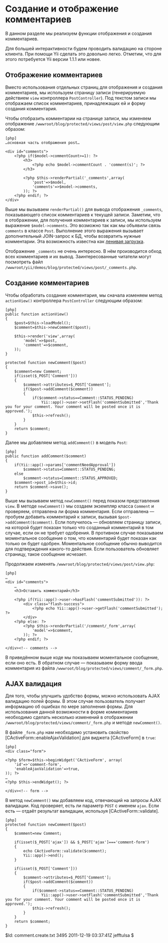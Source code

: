 Создание и отображение комментариев
===================================

В данном разделе мы реализуем функции отображения и создания комментариев.

Для большей интерактивности будем проводить валидацию на стороне клиента.
При помощи Yii сделать это довольно легко. Отметим, что для этого потребуется
Yii версии 1.1.1 или новее.

Отображение комментариев
------------------------

Вместо использования отдельных страниц для отображения и создания
комментариев, мы используем страницу записи (генерируемую действием `view`
контроллера `PostController`). Под текстом записи мы отображаем список
комментариев, принадлежащих ей и форму создания комментария.

Чтобы отобразить комментарии на странице записи, мы изменяем отображение
`/wwwroot/blog/protected/views/post/view.php` следующим образом:

~~~
[php]
…основная часть отображения post…

<div id="comments">
	<?php if($model->commentCount>=1): ?>
		<h3>
			<?php echo $model->commentCount . 'comment(s)'; ?>
		</h3>

		<?php $this->renderPartial('_comments',array(
			'post'=>$model,
			'comments'=>$model->comments,
		)); ?>
	<?php endif; ?>
</div>
~~~

Выше мы вызываем `renderPartial()` для вывода отображения `_comments`, показывающего
список комментариев к текущей записи. Заметим, что в отображении, для получения
комментариев к записи, мы используем выражение `$model->comments`. Это возможно
так как мы объявили связь `comments` в классе `Post`. Выполнение этого
выражения вызывает дополнительный JOIN-запрос к БД, чтобы возвратить
нужные комментарии. Эта возможность известна как [ленивая загрузка](/doc/guide/ru/database.arr).

Отображение `_comments` не очень интересно. В нём производится обход всех комментариев
и их вывод. Заинтересованные читатели могут посмотреть файл
`/wwwroot/yii/demos/blog/protected/views/post/_comments.php`.

Создание комментариев
---------------------

Чтобы обработать создание комментария, мы сначала изменяем метод `actionView()`
контроллера `PostController` следующим образом:

~~~
[php]
public function actionView()
{
	$post=$this->loadModel();
	$comment=$this->newComment($post);

	$this->render('view',array(
		'model'=>$post,
		'comment'=>$comment,
	));
}

protected function newComment($post)
{
	$comment=new Comment;
	if(isset($_POST['Comment']))
	{
		$comment->attributes=$_POST['Comment'];
		if($post->addComment($comment))
		{
			if($comment->status==Comment::STATUS_PENDING)
				Yii::app()->user->setFlash('commentSubmitted','Thank you for your comment. Your comment will be posted once it is approved.');
			$this->refresh();
		}
	}
	return $comment;
}
~~~

Далее мы добавляем метод `addComment()` в модель `Post`:

~~~
[php]
public function addComment($comment)
{
	if(Yii::app()->params['commentNeedApproval'])
		$comment->status=Comment::STATUS_PENDING;
	else
		$comment->status=Comment::STATUS_APPROVED;
	$comment->post_id=$this->id;
	return $comment->save();
}
~~~


Выше мы вызываем метод `newComment()` перед показом представления `view`.
В методе `newComment()` мы создаем экземпляр класса `Comment` и проверяем,
отправлена ли форма комментария.  Если отправлена — пробуем добавить комментарий
к записи, вызывая `$post->addComment($comment)`. Если получилось — обновляем
страницу записи, на которой будет показан только что созданный комментарий в том случае,
если он не требует одобрения. В противном случае показываем моментальное сообщение о
том, что комментарий будет показан как только он будет одобрен. Моментальное сообщение
обычно выводится для подтверждения какого-то действия. Если пользователь обновляет
страницу, такое сообщение исчезает.

Продолжаем изменять `/wwwroot/blog/protected/views/post/view.php`:

~~~
[php]
…
<div id="comments">
	…
	<h3>Оставить комментарий</h3>

	<?php if(Yii::app()->user->hasFlash('commentSubmitted')): ?>
		<div class="flash-success">
			<?php echo Yii::app()->user->getFlash('commentSubmitted'); ?>
		</div>
	<?php else: ?>
		<?php $this->renderPartial('/comment/_form',array(
			'model'=>$comment,
		)); ?>
	<?php endif; ?>

</div><!-- comments -->
~~~

В приведённом выше коде мы показываем моментальное сообщение, если оно есть.
В обратном случае — показываем форму ввода комментария из файла
`/wwwroot/blog/protected/views/comment/_form.php`.

AJAX валидация
--------------

Для того, чтобы улучшить удобство формы, можно использовать AJAX валидацию полей формы. В этом случае пользователь
получает информацию об ошибках по мере заполнения формы. Для использования данной возможности в форме комментариев
необходимо сделать несколько изменений в отображении `/wwwroot/blog/protected/views/comment/_form.php` и методе `newComment()`.

В файле `_form.php` нам необходимо установить свойство [CActiveForm::enableAjaxValidation]
для виджета [CActiveForm] в `true`:

~~~
[php]
<div class="form">

<?php $form=$this->beginWidget('CActiveForm', array(
	'id'=>'comment-form',
	'enableAjaxValidation'=>true,
)); ?>
…
<?php $this->endWidget(); ?>

</div><!-- form -->
~~~

В метод `newComment()` мы добавляем код, отвечающий на запросы AJAX валидации.
Код проверяет, есть ли параметр `POST` с именем `ajax`. Если есть — отдаёт
результат валидации, используя [CActiveForm::validate].

~~~
[php]
protected function newComment($post)
{
	$comment=new Comment;

	if(isset($_POST['ajax']) && $_POST['ajax']==='comment-form')
	{
		echo CActiveForm::validate($comment);
		Yii::app()->end();
	}

	if(isset($_POST['Comment']))
	{
		$comment->attributes=$_POST['Comment'];
		if($post->addComment($comment))
		{
			if($comment->status==Comment::STATUS_PENDING)
				Yii::app()->user->setFlash('commentSubmitted','Thank you for your comment. Your comment will be posted once it is approved.');
			$this->refresh();
		}
	}
	return $comment;
}
~~~

<div class="revision">$Id: comment.create.txt 3495 2011-12-19 03:37:41Z jefftulsa $</div>